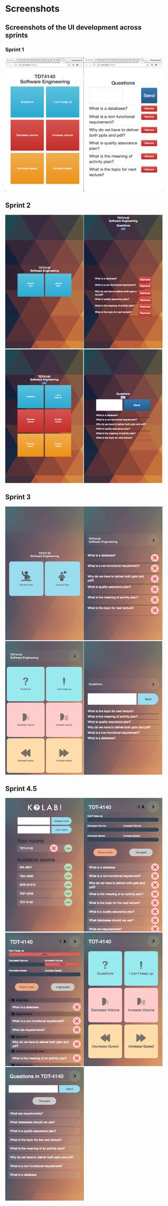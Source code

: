 # Screenshots
##  Screenshots of the UI development across sprints

### Sprint 1
<img src="sprint-1/student-view.png" alt="alt text" height="425" width="250"><img src="sprint-1/student-questions.png" alt="alt text"  height="425" width="250">

## Sprint 2
<img src="sprint-2/front-view.png" alt="alt text" height="425" width="250"><img src="sprint-2/lecturer-view.png" alt="alt text" height="425" width="250"><img src="sprint-2/student-view.png" alt="alt text" height="425" width="250"><img src="sprint-2/student-questions.png" alt="alt text" height="425" width="250">

## Sprint 3
<img src="sprint-3/front-view.png" alt="alt text" height="425" width="250"><img src="sprint-3/lecturer-view.png" alt="alt text" height="425" width="250"><img src="sprint-3/student-view.png" alt="alt text" height="425" width="250"><img src="sprint-3/student-questions.png" alt="alt text" height="425" width="250">

## Sprint 4.5
<img src="sprint-4/front-view.png" alt="alt text" height="425" width="250"><img src="sprint-4/lecturer-view.png" alt="alt text" height="425" width="250"><img src="sprint-4/lecturer-view-grouped.png" alt="alt text" height="425" width="250"><img src="sprint-4/student-view.png" alt="alt text" height="425" width="250"><img src="sprint-4/student-questions.png" alt="alt text" height="425" width="250">
